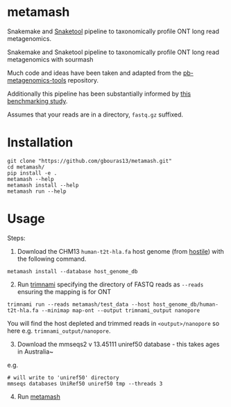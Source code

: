 # metamash
Snakemake and [Snaketool](https://github.com/beardymcjohnface/Snaketool) pipeline to taxonomically profile ONT long read metagenomics.

Snakemake and Snaketool pipeline to taxonomically profile ONT long read metagenomics with sourmash

Much code and ideas have been taken and adapted from the [pb-metagenomics-tools](https://github.com/PacificBiosciences/pb-metagenomics-tools) repository. 

Additionally this pipeline has been substantially informed by [this benchmarking study](https://doi.org/10.1186/s12859-022-05103-0).

Assumes that your reads are in a directory, `fastq.gz` suffixed.


Installation
=========

```
git clone "https://github.com/gbouras13/metamash.git"
cd metamash/
pip install -e .
metamash --help
metamash install --help
metamash run --help
```


Usage
=========

Steps:

1. Download the CHM13 `human-t2t-hla.fa` host genome (from [hostile](https://github.com/bede/hostile)) with the following command.

```
metamash install --database host_genome_db
```

2. Run [trimnami](https://github.com/beardymcjohnface/Trimnami) specifying the directory of FASTQ reads as `--reads` ensuring the mapping is for ONT

```
trimnami run --reads metamash/test_data --host host_genome_db/human-t2t-hla.fa --minimap map-ont --output trimnami_output nanopore
```

You will find the host depleted and trimmed reads in `<output>/nanopore` so here e.g. `trimnami_output/nanopore`.


3. Download the mmseqs2 v 13.45111 uniref50 database - this takes ages in Australia~

e.g.

```
# will write to 'uniref50' directory
mmseqs databases UniRef50 uniref50 tmp --threads 3  
```


4. Run [metamash]()